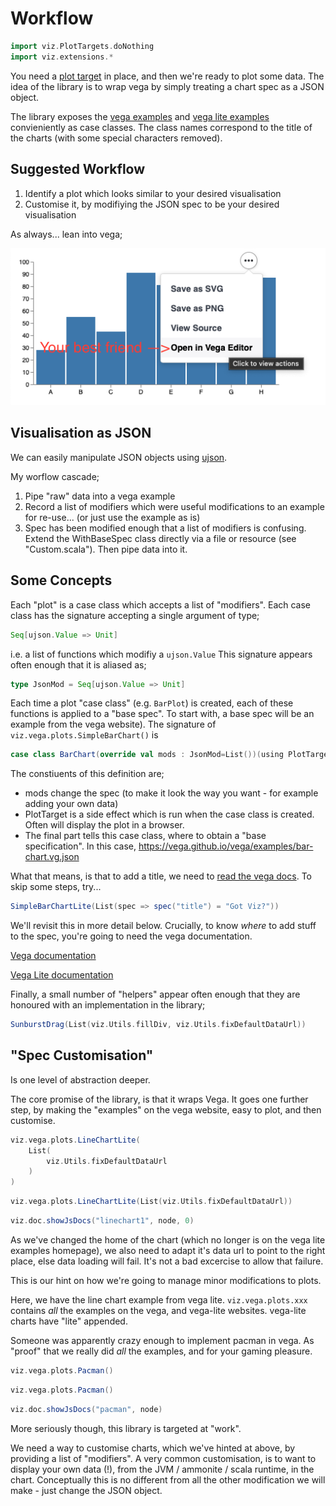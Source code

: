 # Workflow
```scala mdoc:invisible:reset
import viz.PlotTargets.doNothing
import viz.extensions.*
```
You need a [plot target](../explanation/plotTargets.md) in place, and then we're ready to plot some data. The idea of the library is to wrap vega by simply treating a chart spec as a JSON object.  

The library exposes the [vega examples](https://vega.github.io/vega/examples/) and [vega lite examples](https://vega.github.io/vega-lite/examples/) convieniently as case classes. The class names correspond to the title of the charts (with some special characters removed).

## Suggested Workflow
1. Identify a plot which looks similar to your desired visualisation
2. Customise it, by modifiying the JSON spec to be your desired visualisation

As always... lean into vega;

![The Vega Editor](../assets/vegaEditor.png)

## Visualisation as JSON

We can easily manipulate JSON objects using [ujson](https://www.lihaoyi.com/post/uJsonfastflexibleandintuitiveJSONforScala.html). 

My worflow cascade;

1. Pipe "raw" data into a vega example
1. Record a list of modifiers which were useful modifications to an example for re-use... (or just use the example as is)
1. Spec has been modified enough that a list of modifiers is confusing. Extend the WithBaseSpec class directly via a file or resource (see "Custom.scala"). Then pipe data into it.

## Some Concepts
Each "plot" is a case class which accepts a list of "modifiers". Each case class has the signature accepting a single argument of type; 

```scala
Seq[ujson.Value => Unit] 
```
i.e. a list of functions which modifiy a ```ujson.Value```
This signature appears often enough that it is aliased as;

```scala
type JsonMod = Seq[ujson.Value => Unit]
```

Each time a plot "case class" (e.g. `BarPlot`) is created, each of these functions is applied to a "base spec". To start with, a base spec will be an example from the vega website). The signature of ```viz.vega.plots.SimpleBarChart()``` is
```scala 
case class BarChart(override val mods : JsonMod=List())(using PlotTarget) extends FromUrl(SpecUrl.BarChart)
```
The constiuents of this definition are;

- mods change the spec (to make it look the way you want - for example adding your own data)
- PlotTarget is a side effect which is run when the case class is created. Often will display the plot in a browser.
- The final part tells this case class, where to obtain a "base specification". In this case, https://vega.github.io/vega/examples/bar-chart.vg.json

What that means, is that to add a title, we need to [read the vega docs](https://vega.github.io/vega/docs/title/). To skip some steps, try...

```scala
SimpleBarChartLite(List(spec => spec("title") = "Got Viz?"))
```

We'll revisit this in more detail below. Crucially, to know _where_ to add stuff to the spec, you're going to need the vega documentation. 

[Vega documentation](https://vega.github.io/vega/docs/)

[Vega Lite documentation](https://vega.github.io/vega-lite/docs/)

Finally, a small number of "helpers" appear often enough that they are honoured with an implementation in the library; 

```scala
SunburstDrag(List(viz.Utils.fillDiv, viz.Utils.fixDefaultDataUrl))
```

## "Spec Customisation"
Is one level of abstraction deeper. 

The core promise of the library, is that it wraps Vega. It goes one further step, by making the "examples" on the vega website, easy to plot, and then customise.

```scala mdoc
viz.vega.plots.LineChartLite(
    List(
        viz.Utils.fixDefaultDataUrl
    )
)
```
```scala mdoc:vegaspec:linechart1
viz.vega.plots.LineChartLite(List(viz.Utils.fixDefaultDataUrl))
```
```scala mdoc:js:invisible
viz.doc.showJsDocs("linechart1", node, 0)
```
As we've changed the home of the chart (which no longer is on the vega lite examples homepage), we also need to adapt it's data url to point to the right place, else data loading will fail. It's not a bad excercise to allow that failure. 


This is our hint on how we're going to manage minor modifications to plots. 

Here, we have the line chart example from vega lite. ```viz.vega.plots.xxx``` contains _all_ the examples on the vega, and vega-lite websites. vega-lite charts have "lite" appended.

Someone was apparently crazy enough to implement pacman in vega. As "proof" that we really did _all_ the examples, and for your gaming pleasure.

```scala mdoc
viz.vega.plots.Pacman()
```
```scala mdoc:vegaspec:pacman
viz.vega.plots.Pacman()
```
```scala mdoc:js:invisible
viz.doc.showJsDocs("pacman", node)
```
More seriously though, this library is targeted at "work". 

We need a way to customise charts, which we've hinted at above, by providing a list of "modifiers". A very common customisation, is to want to display your own data (!), from the JVM / ammonite / scala runtime, in the chart. Conceptually this is no different from all the other modification we will make - just change the JSON object.